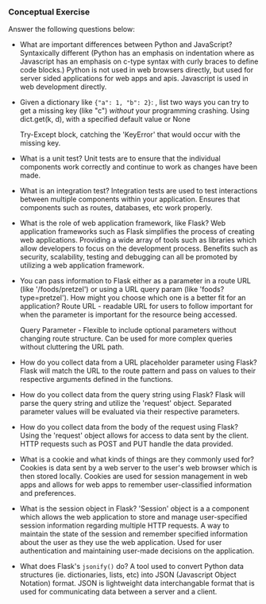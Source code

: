 ### Conceptual Exercise

Answer the following questions below:

- What are important differences between Python and JavaScript?
  Syntaxically different (Python has an emphasis on indentation where as Javascript has an emphasis on c-type syntax with curly braces to define code blocks.)
  Python is not used in web browsers directly, but used for server sided applications for web apps and apis.
  Javascript is used in web development directly.

- Given a dictionary like ``{"a": 1, "b": 2}``: , list two ways you
  can try to get a missing key (like "c") *without* your programming
  crashing.
  Using dict.get(k, d), with a specified default value or None

  Try-Except block, catching the 'KeyError' that would occur with the missing key.

- What is a unit test?
  Unit tests are to ensure that the individual components work correctly and continue to work as changes have been made.

- What is an integration test?
  Integration tests are used to test interactions between multiple components within your application. Ensures that components such as routes, databases, etc work properly.

- What is the role of web application framework, like Flask?
  Web application frameworks such as Flask simplifies the process of creating web applications. Providing a wide array of tools such as libraries which allow developers to focus on the development process. Benefits such as security, scalability, testing and debugging can all be promoted by utilizing a web application framework.

- You can pass information to Flask either as a parameter in a route URL
  (like '/foods/pretzel') or using a URL query param (like
  'foods?type=pretzel'). How might you choose which one is a better fit
  for an application?
  Route URL - readable URL for users to follow
  important for when the parameter is important for the resource being accessed.

  Query Parameter - Flexible to include optional parameters without changing route structure.
  Can be used for more complex queries without cluttering the URL path.

- How do you collect data from a URL placeholder parameter using Flask?
  Flask will match the URL to the route pattern and pass on values to their respective arguments defined in the functions.

- How do you collect data from the query string using Flask?
  Flask will parse the query string and utilize the 'request' object. Separated parameter values will be evaluated via their respective parameters.

- How do you collect data from the body of the request using Flask?
  Using the 'request' object allows for access to data sent by the client.
  HTTP requests such as POST and PUT handle the data provided.

- What is a cookie and what kinds of things are they commonly used for?
  Cookies is data sent by a web server to the user's web browser which is then stored locally. Cookies are used for session management in web apps and allows for web apps to remember user-classified information and preferences.

- What is the session object in Flask?
  'Session' object is a a component which allows the web application to store and manage user-specified session information regarding multiple HTTP requests. A way to maintain the state of the session and remember specified information about the user as they use the web application. Used for user authentication and maintaining user-made decisions on the application.

- What does Flask's `jsonify()` do?
  A tool used to convert Python data structures (ie. dictionaries, lists, etc) into JSON (Javascript Object Notation) format. JSON is lightweight data interchangable format that is used for communicating data between a server and a client.